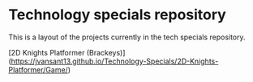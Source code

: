 # Technology specials repository
This is a layout of the projects currently in the tech specials repository.


[2D Knights Platformer (Brackeys)] (https://jvansant13.github.io/Technology-Specials/2D-Knights-Platformer/Game/)
